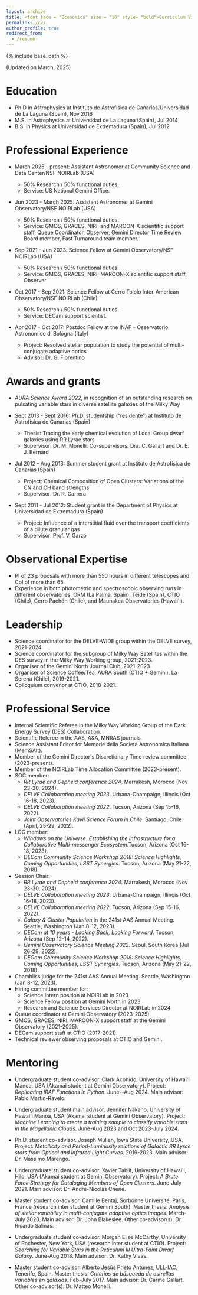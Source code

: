 ```yaml
---
layout: archive
title: <font face = "Economica" size = "10" style= "bold">Curriculum Vitae</font>
permalink: /cv/
author_profile: true
redirect_from:
  - /resume
---
```


{% include base_path %}

(Updated on March, 2025)

Education
======
* Ph.D in Astrophysics at Instituto de Astrofísica de Canarias/Universidad de La Laguna (Spain), Nov 2016
* M.S. in Astrophysics at Universidad de La Laguna (Spain), Jul 2014
* B.S. in Physics at Universidad de Extremadura (Spain), Jul 2012


Professional Experience
======================
* March 2025 - present: Assistant Astronomer at Community Science and Data Center/NSF NOIRLab (USA)
  * 50% Research / 50% functional duties.
  * Service: US National Gemini Office.
    
* Jun 2023 - March 2025: Assistant Astronomer at Gemini Observatory/NSF NOIRLab (USA)
  * 50% Research / 50% functional duties.
  * Service: GMOS, GRACES, NIRI, and MAROON-X scientific support staff, Queue Coordinator, Observer, Gemini Director Time Review Board member, Fast Turnaround team member.

* Sep 2021 - Jun 2023: Science Fellow at Gemini Observatory/NSF NOIRLab (USA)
  * 50% Research / 50% functional duties.
  * Service: GMOS, GRACES, NIRI, MAROON-X scientific support staff, Observer.

* Oct 2017 - Sep 2021: Science Fellow at Cerro Tololo Inter-American Observatory/NSF NOIRLab (Chile)
  * 50% Research / 50% functional duties.
  * Service: DECam support scientist.

* Apr 2017 - Oct 2017: Postdoc Fellow at the INAF – Osservatorio Astronomico di Bologna (Italy)
  * Project: Resolved stellar population to study the potential of multi-conjugate adaptive optics
  * Advisor: Dr. G. Fiorentino


Awards and grants
==================
* *AURA Science Award 2022*, in recognition of an outstanding research on pulsating variable stars in
diverse satellite galaxies of the Milky Way

* Sept 2013 - Sept 2016: Ph.D. studentship (“residente”) at Instituto de Astrofísica de Canarias (Spain)
  * Thesis: Tracing the early chemical evolution of Local Group dwarf galaxies using RR Lyrae stars 
  * Supervisor: Dr. M. Monelli. Co-supervisors: Dra. C. Gallart and Dr. E. J. Bernard

* Jul 2012 - Aug 2013: Summer student grant at Instituto de Astrofísica de Canarias (Spain)
  * Project: Chemical Composition of Open Clusters: Variations of the CN and CH band strengths 
  * Supervisor: Dr. R. Carrera
  
* Sept 2011 - Jul 2012: Student grant in the Department of Physics at Universidad de Extremadura (Spain) 
  * Project: Influence of a interstitial fluid over the transport coefficients of a dilute granular gas 
  * Supervisor: Prof. V. Garzó

<!--
Skills
======

* Spoken languages: 
  * Spanish (mother tongue)
  * English (fluent)
  * Italian (good)
* Operating systems:
  * Unix, Linux, MacOS, Window 
* Programming Languages:
  * IDL, Python, Octave/Matlab, SuperMongo, Fortran, Shell, ADQL, SQL
* Astronomical software:
  * IRAF, Aladin, DS9, TOPCAT, STILTS, DAOPHOT, ALLSTAR, ALLFRME, DAOMATCH, DAOMASTER, SExtractor, DRAGONS, OPERA
* Data Reduction:
  * Pre-reduction of imaging and long-slit spectra with IRAF/PyRAF and DRAGONS
  * PSF photomtery with DAOPHOT/ALLSTAR/ALLFRAME, including AO imaging (GeMS/GSAOI)
  * Spectroscopic long-slit reduction with IRAF and echelle with OPERA


Main Science Interests
=======================
* stars: variables: pulating stars: RR Lyrae, Cepheids, Miras, delta Scuti 
* galaxies: evolution, stellar content
* star clusters 
* Local Group
-->
<!--
Publications
======
See all my publications <a href="https://ui.adsabs.harvard.edu/search/q=%20%20author%3A%22Mart%C3%ADnez-V%C3%A1zquez%2C%20C.%20E.%22&sort=date%20desc%2C%20bibcode%20desc&p_=0" style="color:magenta">here (ads)</a>:
<a href="https://ui.adsabs.harvard.edu/search/filter_property_fq_property=AND&filter_property_fq_property=property%3A%22refereed%22&fq=%7B!type%3Daqp%20v%3D%24fq_property%7D&fq_property=(property%3A%22refereed%22)&q=%20%20author%3A%22Mart%C3%ADnez-V%C3%A1zquez%2C%20C.%20E.%22&sort=date%20desc%2C%20bibcode%20desc&p_=0" style="color:blue">refereed</a>
and <a href="https://ui.adsabs.harvard.edu/search/filter_property_fq_property=AND&filter_property_fq_property=property%3A%22notrefereed%22&fq=%7B!type%3Daqp%20v%3D%24fq_property%7D&fq_property=(property%3A%22notrefereed%22)&q=%20%20author%3A%22Mart%C3%ADnez-V%C3%A1zquez%2C%20C.%20E.%22&sort=date%20desc%2C%20bibcode%20desc&p_=0" style="color:blue">non-refereed</a>.
<!-- <img src="https://ui.adsabs.harvard.edu/styles/img/transparent_logo.svg" alt="ads" width="50"/> --> 
<!--
First author publications:
----------------------------
  <ul>{% for post in site.publications %}
    {% include archive-single-cv.html %}
  {% endfor %}</ul>
 --> 
<!--
Talks and Seminars
======
Contributed Talks and Seminars  
---------------------
  <ul>{% for post in site.talks %}
    {% include archive-single-talk-cv.html %}
  {% endfor %}</ul>
Meetings Organization 
---------------------
* Member of the Local Organizing Committee of the meeting *DECam Community Science Workshop 2018: Science Highlights, Coming Opportunities, LSST Synergies* 
  held in Tucson (Arizona) in 21-22 May 2018 
Listener
--------
* *ESO Conference: H0, Assessing Uncertainties in Hubble’s Constant Across the Universe*, 22-26 June 2020, Online
* *Workshop Data Science ULS: Introducción Práctica a Herramientas Computacionales para Ciencias Intensivas en Datos*, 4-6 Dec 2017, La Serena (Chile) 
* *Workshop ADONI 2017: The Adaptive Optics in Astronomy in Italy*, 10-12 Apr 2017, Padova (Italy)
-->

Observational Expertise
=======================
* PI of 23 proposals with more than 550 hours in different telescopes and CoI of more than 65.
* Experience in both photometric and spectroscopic observing runs in different observatories: ORM (La Palma, Spain), Teide (Spain), CTIO (Chile), Cerro Pachón (Chile), and Maunakea Observatories (Hawai'i).

<!--
* Personally executed 130 classic observing nights with different imagers and spectrographs: WFC@INT(camera), CAMELOT@IAC80 (camera), FIES@NOT (echelle spectrograph), DECam@CTIO-4m (camera), Goodman@SOAR (imaging spectrograph), SPARTAN@SOAR (Near-IR camera), SOI@SOAR (camera), HDS@Subaru (echelle spectrograph).
* More than 200 observing nights at CTIO (2017-2021) as part of the DECam Science Support Team, giving DECam support in assisting observers and also helping during Engineering nights. 
* Since September 2021, observer in 21 queue nights at Gemini North with the following instruments: GMOS-N (optical imager, long-slit, MOS, IFU), NIRI (NIR imager), NIFS (NIR IFU), and GNIRS.
-->

Leadership
===========
* Science coordinator for the DELVE-WIDE group within the DELVE survey, 2021-2024.
* Science coordinator for the subgroup of Milky Way Satellites within the DES survey in the Milky Way Working group, 2021-2023.
* Organiser of the Gemini North Journal Club, 2021-2023.
* Organiser of Science Coffee/Tea, AURA South (CTIO + Gemini), La Serena (Chile), 2019-2021.
* Colloquium convenor at CTIO, 2018-2021.

Professional Service
=====================
* Internal Scientific Referee in the Milky Way Working Group of the Dark Energy Survey (DES) Collaboration. 
* Scientific Referee in the AAS, A&A, MNRAS journals.
* Science Assistant Editor for Memorie della Società Astronomica Italiana (MemSAIt).
* Member of the Gemini Director's Discretionary Time review committee (2023-present).
* Member of the NOIRLab Time Allocation Committee (2023-present).
* SOC member:
  * *RR Lyrae and Cepheid conference 2024*. Marrakesh, Morocco (Nov 23-30, 2024).
  * *DELVE Collaboration meeting 2023*. Urbana-Champaign, Illinois (Oct 16-18, 2023).
  * *DELVE Collaboration meeting 2022*. Tucson, Arizona (Sep 15-16, 2022).
  * *Joint Observatories Kavli Science Forum in Chile*. Santiago, Chile (April, 25-29, 2022).
* LOC member:
  * *Windows on the Universe: Establishing the Infrastructure for a Collaborative Multi-messenger Ecosystem*.Tucson, Arizona (Oct 16-18, 2023).
  * *DECam Community Science Workshop 2018: Science Highlights, Coming Opportunities, LSST Synergies*. Tucson, Arizona (May 21-22, 2018).
* Session Chair:
  * *RR Lyrae and Cepheid conference 2024*. Marrakesh, Morocco (Nov 23-30, 2024).
  * *DELVE Collaboration meeting 2023*. Urbana-Champaign, Illinois (Oct 16-18, 2023).
  * *DELVE Collaboration meeting 2022*. Tucson, Arizona (Sep 15-16, 2022).
  * *Galaxy & Cluster Population* in the 241st AAS Annual Meeting. Seattle, Washington (Jan 8-12, 2023).
  * *DECam at 10 years - Looking Back, Looking Forward*. Tucson, Arizona (Sep 12-14, 2022).
  * *Gemini Observatory Science Meeting 2022*. Seoul, South Korea (Jul 26-29, 2022).
  * *DECam Community Science Workshop 2018: Science Highlights, Coming Opportunities, LSST Synergies*. Tucson, Arizona (May 21-22, 2018).
* Chambliss judge for the 241st AAS Annual Meeting. Seattle, Washington (Jan 8-12, 2023).
* Hiring committee member for:
  * Science Intern position at NOIRLab in 2023
  * Science Fellow position at Gemini North in 2023
  * Research and Science Services Director at NOIRLab in 2024
* Queue coordinator at Gemini Observatory (2023-2025).
* GMOS, GRACES, NIRI, MAROON-X support staff at the Gemini Observatory (2021-2025).
* DECam support staff at CTIO (2017-2021).
* Technical reviewer observing proposals at CTIO and Gemini.

Mentoring 
=========
* Undergraduate student co-advisor. Clark Acohido, University of Hawai'i Manoa, USA (Akamai student at Gemini Observatory). Project: *Replicating IRAF Functions in Python*. June--Aug 2024. Main advisor: Pablo Martín-Ravelo.

* Undergraduate student main advisor. Jennifer Nakano, University of Hawai'i Manoa, USA (Akamai student at Gemini Observatory). Project: *Machine Learning to create a training sample to classify variable stars in the Magellanic Clouds*. June-Aug 2023 and Oct 2023-July 2024.
 
* Ph.D. student co-advisor. Joseph Mullen, Iowa State University, USA. Project: *Metallicity and Period-Luminosity relations of Galactic RR Lyrae stars from Optical and Infrared Light Curves*. 2019-2023. Main advisor: Dr. Massimo Marengo.

* Undergraduate student co-advisor. Xavier Tablit, University of Hawai'i, Hilo, USA (Akamai student at Gemini Observatory). Project: *A Brute Force Strategy for Cataloging Members of Open Clusters*. June-July 2021. Main advisor: Dr. André-Nicolas Chené.

* Master student co-advisor. Camille Bentaj, Sorbonne Université, Paris, France (research inter student at Gemini South). Master thesis: *Analysis of stellar variability in multi-conjugate adaptive optics images*. March-July 2020. Main advisor: Dr. John Blakeslee. Other co-advisor(s): Dr. Ricardo Salinas.

* Undergraduate student co-advisor. Morgan Elise McCarthy, University of Rochester, New York, USA (research inter student at CTIO). Project: *Searching for Variable Stars in the Reticulum III Ultra-Faint Dwarf Galaxy*. June-Aug 2018. Main advisor: Dr. Kathy Vivas.

* Master student co-advisor. Alberto Jesús Prieto Antúnez, ULL-IAC, Tenerife, Spain. Master thesis: *Criterios de búsqueda de estrellas variables en galaxias*. Feb-July 2017. Main advisor: Dr. Carme Gallart. Other co-advisor(s): Dr. Matteo Monelli.

